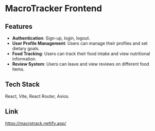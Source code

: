 # MacroTracker Frontend

## Features

- **Authentication**: Sign-up, login, logout.
- **User Profile Management**: Users can manage their profiles and set dietary goals.
- **Food Tracking**: Users can track their food intake and view nutritional information.
- **Review System**: Users can leave and view reviews on different food items.

## Tech Stack

React, Vite, React Router, Axios.

## Link

https://macrotrack.netlify.app/
